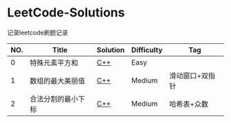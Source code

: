 # LeetCode-Solutions
记录leetcode刷题记录

| NO.  | Title              | Solution                                              | Difficulty | Tag             |
| ---- | ------------------ | ----------------------------------------------------- | ---------- | --------------- |
| 0    | 特殊元素平方和     | [C++](6889.%20特殊元素平方和/solution.cpp)            | Easy       |                 |
| 1    | 数组的最大美丽值   | <a href="6929. 数组的最大美丽值/solution.cpp">C++</a> | Medium     | 滑动窗口+双指针 |
| 2    | 合法分割的最小下标 | [C++](6927.%20合法分割的最小下标/solution.cpp)        | Medium     | 哈希表+众数     |

